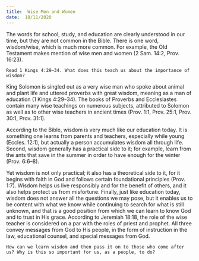 ```yaml
---
title:  Wise Men and Women
date:  18/11/2020
---
```


The words for school, study, and education are clearly understood in our time, but they are not common in the Bible. There is one word, wisdom/wise, which is much more common. For example, the Old Testament makes mention of wise men and women (2 Sam. 14:2, Prov. 16:23).

`Read 1 Kings 4:29–34. What does this teach us about the importance of wisdom?`

King Solomon is singled out as a very wise man who spoke about animal and plant life and uttered proverbs with great wisdom, meaning as a man of education (1 Kings 4:29–34). The books of Proverbs and Ecclesiastes contain many wise teachings on numerous subjects, attributed to Solomon as well as to other wise teachers in ancient times (Prov. 1:1, Prov. 25:1, Prov. 30:1, Prov. 31:1).

According to the Bible, wisdom is very much like our education today. It is something one learns from parents and teachers, especially while young (Eccles. 12:1), but actually a person accumulates wisdom all through life. Second, wisdom generally has a practical side to it; for example, learn from the ants that save in the summer in order to have enough for the winter (Prov. 6:6–8).

Yet wisdom is not only practical; it also has a theoretical side to it, for it begins with faith in God and follows certain foundational principles (Prov. 1:7). Wisdom helps us live responsibly and for the benefit of others, and it also helps protect us from misfortune. Finally, just like education today, wisdom does not answer all the questions we may pose, but it enables us to be content with what we know while continuing to search for what is still unknown, and that is a good position from which we can learn to know God and to trust in His grace. According to Jeremiah 18:18, the role of the wise teacher is considered on a par with the roles of priest and prophet. All three convey messages from God to His people, in the form of instruction in the law, educational counsel, and special messages from God.

`How can we learn wisdom and then pass it on to those who come after us? Why is this so important for us, as a people, to do?`